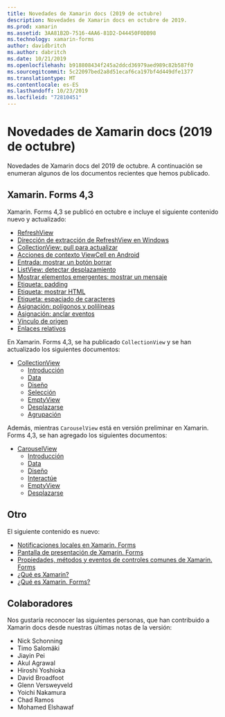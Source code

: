 ```yaml
---
title: Novedades de Xamarin docs (2019 de octubre)
description: Novedades de Xamarin docs en octubre de 2019.
ms.prod: xamarin
ms.assetid: 3AA81B2D-7516-4AA6-81D2-D44450F0DB98
ms.technology: xamarin-forms
author: davidbritch
ms.author: dabritch
ms.date: 10/21/2019
ms.openlocfilehash: b918808434f245a2ddcd36979aed989c82b587f0
ms.sourcegitcommit: 5c22097bed2a8d51ecaf6ca197bf4d449dfe1377
ms.translationtype: MT
ms.contentlocale: es-ES
ms.lasthandoff: 10/23/2019
ms.locfileid: "72810451"
---
```

# <a name="xamarin-docs-whats-new-october-2019"></a>Novedades de Xamarin docs (2019 de octubre)

Novedades de Xamarin docs del 2019 de octubre. A continuación se enumeran algunos de los documentos recientes que hemos publicado.

## <a name="xamarinforms-43"></a>Xamarin. Forms 4,3

Xamarin. Forms 4,3 se publicó en octubre e incluye el siguiente contenido nuevo y actualizado:

- [RefreshView](~/xamarin-forms/user-interface/refreshview.md)
- [Dirección de extracción de RefreshView en Windows](~/xamarin-forms/platform/windows/refreshview-pulldirection.md)
- [CollectionView: pull para actualizar](~/xamarin-forms/user-interface/collectionview/populate-data.md#pull-to-refresh)
- [Acciones de contexto ViewCell en Android](~/xamarin-forms/platform/android/viewcell-context-actions.md)
- [Entrada: mostrar un botón borrar](~/xamarin-forms/user-interface/text/entry.md#displaying-a-clear-button)
- [ListView: detectar desplazamiento](~/xamarin-forms/user-interface/listview/interactivity.md#detect-scrolling)
- [Mostrar elementos emergentes: mostrar un mensaje](~/xamarin-forms/user-interface/pop-ups.md#display-a-prompt)
- [Etiqueta: padding](~/xamarin-forms/user-interface/text/label.md#padding)
- [Etiqueta: mostrar HTML](~/xamarin-forms/user-interface/text/label.md#display-html)
- [Etiqueta: espaciado de caracteres](~/xamarin-forms/user-interface/text/label.md#character-spacing)
- [Asignación: polígonos y polilíneas](~/xamarin-forms/user-interface/map/polygons.md)
- [Asignación: anclar eventos](~/xamarin-forms/user-interface/map/pins.md#interact-with-a-pin)
- [Vínculo de origen](~/xamarin-forms/internals/sourcelink.md)
- [Enlaces relativos](~/xamarin-forms/app-fundamentals/data-binding/relative-bindings.md)

En Xamarin. Forms 4,3, se ha publicado `CollectionView` y se han actualizado los siguientes documentos:

- [CollectionView](~/xamarin-forms/user-interface/collectionview/index.md)
  - [Introducción](~/xamarin-forms/user-interface/collectionview/introduction.md)
  - [Data](~/xamarin-forms/user-interface/collectionview/populate-data.md)
  - [Diseño](~/xamarin-forms/user-interface/collectionview/layout.md)
  - [Selección](~/xamarin-forms/user-interface/collectionview/selection.md)
  - [EmptyView](~/xamarin-forms/user-interface/collectionview/emptyview.md)
  - [Desplazarse](~/xamarin-forms/user-interface/collectionview/scrolling.md)
  - [Agrupación](~/xamarin-forms/user-interface/collectionview/grouping.md)

Además, mientras `CarouselView` está en versión preliminar en Xamarin. Forms 4,3, se han agregado los siguientes documentos:

- [CarouselView](~/xamarin-forms/user-interface/carouselview/index.md)
  - [Introducción](~/xamarin-forms/user-interface/carouselview/introduction.md)
  - [Data](~/xamarin-forms/user-interface/carouselview/populate-data.md)
  - [Diseño](~/xamarin-forms/user-interface/carouselview/layout.md)
  - [Interactúe](~/xamarin-forms/user-interface/carouselview/interaction.md)
  - [EmptyView](~/xamarin-forms/user-interface/carouselview/emptyview.md)
  - [Desplazarse](~/xamarin-forms/user-interface/carouselview/scrolling.md)

## <a name="other"></a>Otro

El siguiente contenido es nuevo:

- [Notificaciones locales en Xamarin. Forms](~/xamarin-forms/app-fundamentals/local-notifications.md)
- [Pantalla de presentación de Xamarin. Forms](~/xamarin-forms/user-interface/splashscreen.md)
- [Propiedades, métodos y eventos de controles comunes de Xamarin. Forms](~/xamarin-forms/user-interface/controls/common-properties.md)
- [¿Qué es Xamarin?](~/get-started/what-is-xamarin.md)
- [¿Qué es Xamarin. Forms?](~/get-started/what-is-xamarin-forms.md)

## <a name="contributors"></a>Colaboradores

Nos gustaría reconocer las siguientes personas, que han contribuido a Xamarin docs desde nuestras últimas notas de la versión:

- Nick Schonning
- Timo Salomäki
- Jiayin Pei
- Akul Agrawal
- Hiroshi Yoshioka
- David Broadfoot
- Glenn Versweyveld
- Yoichi Nakamura
- Chad Ramos
- Mohamed Elshawaf
